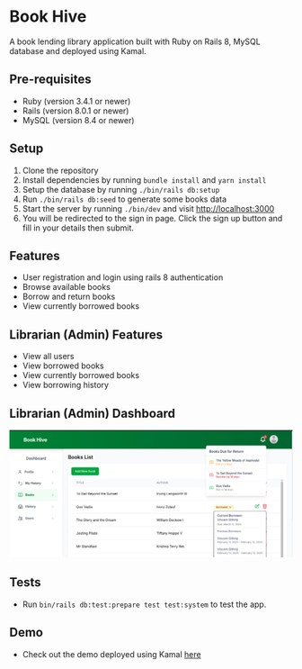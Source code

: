 # Book Hive
A book lending library application built with Ruby on Rails 8, MySQL database and deployed using Kamal.

## Pre-requisites
- Ruby (version 3.4.1 or newer)
- Rails (version 8.0.1 or newer)
- MySQL (version 8.4 or newer)

## Setup
1. Clone the repository
2. Install dependencies by running ```bundle install``` and ```yarn install```
3. Setup the database by running ```./bin/rails db:setup```
4. Run ```./bin/rails db:seed``` to generate some books data
5. Start the server by running ```./bin/dev``` and visit [http://localhost:3000](http://localhost:3000)
6. You will be redirected to the sign in page. Click the sign up button and fill in your details then submit.

## Features
- User registration and login using rails 8 authentication
- Browse available books
- Borrow and return books
- View currently borrowed books

## Librarian (Admin) Features
- View all users
- View borrowed books
- View currently borrowed books
- View borrowing history

## Librarian (Admin) Dashboard
![Admin Dashboard](image.png)


## Tests
- Run ```bin/rails db:test:prepare test test:system``` to test the app.

## Demo
- Check out the demo deployed using Kamal [here](https://bookhive.kachistore.online)

